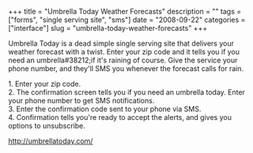 +++
title = "Umbrella Today Weather Forecasts"
description = ""
tags = ["forms", "single serving site", "sms"]
date = "2008-09-22"
categories = ["interface"]
slug = "umbrella-today-weather-forecasts"
+++


<p>Umbrella Today is a dead simple single serving site that delivers your weather forecast with a twist. Enter your zip code and it tells you if you need an umbrella#38212;if it's raining of course. Give the service your phone number, and they'll SMS you whenever the forecast calls for rain.</p>
<div id="screens-full" class="clear"><div class="caption">1. Enter your zip code.</div><div class="fullimg clear"><a href="/media/interface/umbrellatoday-1.png" class="group" rel="group" title="1. Enter your zip code."><img src="/media/interface/umbrellatoday-1.png" alt="" class="img-responsive"></a></div></div><div id="screens-full" class="clear"><div class="caption">2. The confirmation screen tells you if you need an umbrella today. Enter your phone number to get SMS notifications.</div><div class="fullimg clear"><a href="/media/interface/umbrellatoday-2.png" class="group" rel="group" title="2. The confirmation screen tells you if you need an umbrella today. Enter your phone number to get S..."><img src="/media/interface/umbrellatoday-2.png" alt="" class="img-responsive"></a></div></div><div id="screens-full" class="clear"><div class="caption">3. Enter the confirmation code sent to your phone via SMS.</div><div class="fullimg clear"><a href="/media/interface/umbrellatoday-3.png" class="group" rel="group" title="3. Enter the confirmation code sent to your phone via SMS."><img src="/media/interface/umbrellatoday-3.png" alt="" class="img-responsive"></a></div></div><div id="screens-full" class="clear"><div class="caption">4. Confirmation tells you're ready to accept the alerts, and gives you options to unsubscribe.</div><div class="fullimg clear"><a href="/media/interface/umbrellatoday-4.png" class="group" rel="group" title="4. Confirmation tells you're ready to accept the alerts, and gives you options to unsubscribe."><img src="/media/interface/umbrellatoday-4.png" alt="" class="img-responsive"></a></div></div>        
<p><a href="http://umbrellatoday.com/">http://umbrellatoday.com/</a></p>

